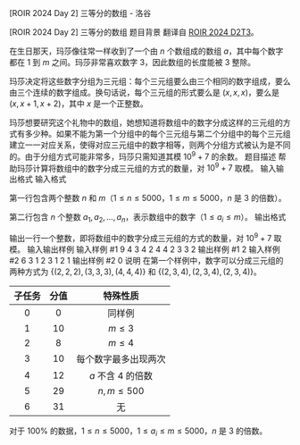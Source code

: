 



[ROIR 2024 Day 2] 三等分的数组 - 洛谷














[ROIR 2024 Day 2] 三等分的数组
题目背景
翻译自 [ROIR 2024 D2T3](https://neerc.ifmo.ru/school/archive/2023-2024/ru-olymp-regional-2024-day2.pdf)。

在生日那天，玛莎像往常一样收到了一个由 $n$ 个数组成的数组 $a$，其中每个数字都在 $1$ 到 $m$ 之间。玛莎非常喜欢数字 $3$，因此数组的长度能被 $3$ 整除。

玛莎决定将这些数字分组为三元组：每个三元组要么由三个相同的数字组成，要么由三个连续的数字组成。换句话说，每个三元组的形式要么是 $(x, x, x)$，要么是 $(x, x + 1, x + 2)$，其中 $x$ 是一个正整数。

玛莎想要研究这个礼物中的数组，她想知道将数组中的数字分成这样的三元组的方式有多少种。如果不能为第一个分组中的每个三元组与第二个分组中的每个三元组建立一一对应关系，使得对应三元组中的数字相等，则两个分组方式被认为是不同的。由于分组方式可能非常多，玛莎只需知道其模 $10^9 + 7$ 的余数。
题目描述
帮助玛莎计算将数组中的数字分成三元组的方式的数量，对 $10^9 + 7$ 取模。
输入输出格式
输入格式

第一行包含两个整数 $n$ 和 $m$（$1 \leq n \leq 5000$，$1 \leq m \leq 5000$，$n$ 是 $3$ 的倍数）。

第二行包含 $n$ 个整数 $a_1,a_2,\dots,a_n$，表示数组中的数字（$1 \leq a_i \leq m$）。
输出格式

输出一行一个整数，即将数组中的数字分成三元组的方式的数量，对 $10^9 + 7$ 取模。
输入输出样例
输入样例 #1
9 4
3 4 2 4 4 2 3 3 2
输出样例 #1
2
输入样例 #2
6 3
1 2 3 1 2 1
输出样例 #2
0
说明
在第一个样例中，数字可以分成三元组的两种方式为 $\{(2, 2, 2), (3, 3, 3), (4, 4, 4)\}$ 和 $\{ (2, 3, 4), (2, 3, 4), (2, 3, 4)\}$。

| 子任务 | 分值 | 特殊性质 |
| :----------: | :----------: | :----------: |
| $0$ | $0$ | 同样例 |
| $1$ | $10$ | $m\le3$ |
| $2$ | $8$ | $m\le4$ |
| $3$ | $10$ | 每个数字最多出现两次 |
| $4$ | $12$ | $a$ 不含 $4$ 的倍数 |
| $5$ | $29$ | $n,m\le500$ |
| $6$ | $31$ | 无 |

对于 $100\%$ 的数据，$1 \leq n \leq 5000$，$1 \leq a_i \leq m \leq 5000$，$n$ 是 $3$ 的倍数。






